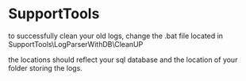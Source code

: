 # SupportTools

to successfully clean your old logs, change the .bat file located in SupportTools\LogParserWithDB\CleanUP

the locations should reflect your sql database and the location of your folder storing the logs.
